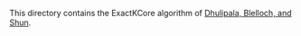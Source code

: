 This directory contains the ExactKCore algorithm of [Dhulipala, Blelloch, and Shun](https://dl.acm.org/doi/10.1145/3087556.3087580).
